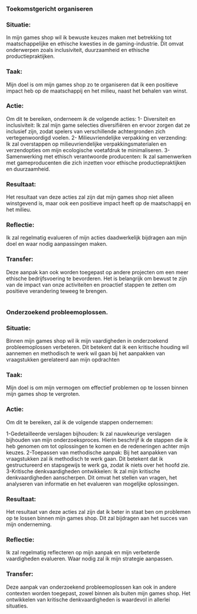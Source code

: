 ### Toekomstgericht organiseren

### Situatie:
In mijn games shop wil ik bewuste keuzes maken met betrekking tot maatschappelijke en ethische kwesties in de gaming-industrie. Dit omvat onderwerpen zoals inclusiviteit, duurzaamheid en ethische productiepraktijken.
### Taak:
Mijn doel is om mijn games shop zo te organiseren dat ik een positieve impact heb op de maatschappij en het milieu, naast het behalen van winst.
### Actie:
Om dit te bereiken, onderneem ik de volgende acties:
1- Diversiteit en inclusiviteit: Ik zal mijn game selecties diversifiëren en ervoor zorgen dat ze inclusief zijn, zodat spelers van verschillende achtergronden zich vertegenwoordigd voelen.
2- Milieuvriendelijke verpakking en verzending: Ik zal overstappen op milieuvriendelijke verpakkingsmaterialen en verzendopties om mijn ecologische voetafdruk te minimaliseren.
3- Samenwerking met ethisch verantwoorde producenten: Ik zal samenwerken met gameproducenten die zich inzetten voor ethische productiepraktijken en duurzaamheid.
### Resultaat:
Het resultaat van deze acties zal zijn dat mijn games shop niet alleen winstgevend is, maar ook een positieve impact heeft op de maatschappij en het milieu.
### Reflectie:
Ik zal regelmatig evalueren of mijn acties daadwerkelijk bijdragen aan mijn doel en waar nodig aanpassingen maken.
### Transfer:
Deze aanpak kan ook worden toegepast op andere projecten om een meer ethische bedrijfsvoering te bevorderen. Het is belangrijk om bewust te zijn van de impact van onze activiteiten en proactief stappen te zetten om positieve verandering teweeg te brengen.
#
### Onderzoekend probleemoplossen.

### Situatie:
Binnen mijn games shop wil ik mijn vaardigheden in onderzoekend probleemoplossen verbeteren. Dit betekent dat ik een kritische houding wil aannemen en methodisch te werk wil gaan bij het aanpakken van vraagstukken gerelateerd aan mijn opdrachten
### Taak:
Mijn doel is om mijn vermogen om effectief problemen op te lossen binnen mijn games shop te vergroten.
### Actie:
Om dit te bereiken, zal ik de volgende stappen ondernemen:

1-Gedetailleerde verslagen bijhouden: Ik zal nauwkeurige verslagen bijhouden van mijn onderzoeksproces. Hierin beschrijf ik de stappen die ik heb genomen om tot oplossingen te komen en de redeneringen achter mijn keuzes.
2-Toepassen van methodische aanpak: Bij het aanpakken van vraagstukken zal ik methodisch te werk gaan. Dit betekent dat ik gestructureerd en stapsgewijs te werk ga, zodat ik niets over het hoofd zie.
3-Kritische denkvaardigheden ontwikkelen: Ik zal mijn kritische denkvaardigheden aanscherpen. Dit omvat het stellen van vragen, het analyseren van informatie en het evalueren van mogelijke oplossingen.
### Resultaat:
Het resultaat van deze acties zal zijn dat ik beter in staat ben om problemen op te lossen binnen mijn games shop. Dit zal bijdragen aan het succes van mijn onderneming.
### Reflectie:
Ik zal regelmatig reflecteren op mijn aanpak en mijn verbeterde vaardigheden evalueren. Waar nodig zal ik mijn strategie aanpassen.
### Transfer:
Deze aanpak van onderzoekend probleemoplossen kan ook in andere contexten worden toegepast, zowel binnen als buiten mijn games shop. Het ontwikkelen van kritische denkvaardigheden is waardevol in allerlei situaties. 